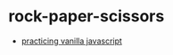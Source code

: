 # rock-paper-scissors
- [practicing vanilla javascript](https://awesomenessxp.github.io/rock-paper-scissors/)
